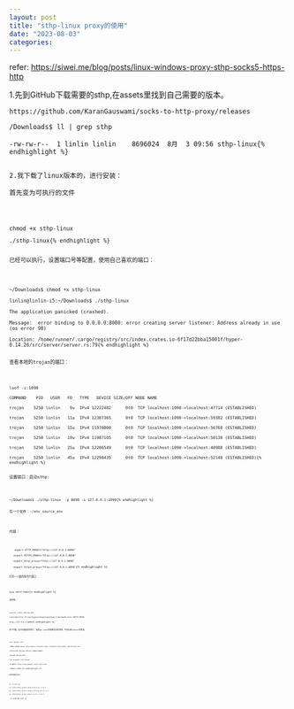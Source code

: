 ```yaml
---
layout: post
title: "sthp-linux proxy的使用"
date: "2023-08-03"
categories: 
---
```

<p>refer: <a href="https://siwei.me/blog/posts/linux-windows-proxy-sthp-socks5-https-http">https://siwei.me/blog/posts/linux-windows-proxy-sthp-socks5-https-http</a></p>

<p>1.先到GitHub下载需要的sthp,在assets里找到自己需要的版本。</p>

<pre>
<code>https://github.com/KaranGauswami/socks-to-http-proxy/releases

/Downloads$ ll | grep sthp

-rw-rw-r--&nbsp; 1 linlin linlin&nbsp;&nbsp;&nbsp; 8696024&nbsp; 8月&nbsp; 3 09:56 sthp-linux{% endhighlight %}

<p>2.我下载了linux版本的，进行安装：<br />
首先变为可执行的文件</p>

<pre>
<code>chmod +x sthp-linux

./sthp-linux{% endhighlight %}

<p>已经可以执行，设置端口号等配置，使用自己喜欢的端口：</p>

<pre>
<code>~/Downloads$ chmod +x sthp-linux

linlin@linlin-i5:~/Downloads$ ./sthp-linux

The application panicked (crashed).

Message:&nbsp; error binding to 0.0.0.0:8080: error creating server listener: Address already in use (os error 98)

Location: /home/runner/.cargo/registry/src/index.crates.io-6f17d22bba15001f/hyper-0.14.26/src/server/server.rs:79{% endhighlight %}

<p>查看本地的trojan的端口：</p>

<pre>
<code>lsof -i:1090

COMMAND&nbsp;&nbsp;&nbsp; PID&nbsp;&nbsp; USER&nbsp;&nbsp; FD&nbsp;&nbsp; TYPE&nbsp;&nbsp; DEVICE SIZE/OFF NODE NAME

trojan&nbsp;&nbsp;&nbsp; 5250 linlin&nbsp;&nbsp;&nbsp; 9u&nbsp; IPv4 12222482&nbsp;&nbsp;&nbsp;&nbsp;&nbsp; 0t0&nbsp; TCP localhost:1090-&gt;localhost:47714 (ESTABLISHED)

trojan&nbsp;&nbsp;&nbsp; 5250 linlin&nbsp;&nbsp; 11u&nbsp; IPv4 12307365&nbsp;&nbsp;&nbsp;&nbsp;&nbsp; 0t0&nbsp; TCP localhost:1090-&gt;localhost:59382 (ESTABLISHED)

trojan&nbsp;&nbsp;&nbsp; 5250 linlin&nbsp;&nbsp; 15u&nbsp; IPv4 11970800&nbsp;&nbsp;&nbsp;&nbsp;&nbsp; 0t0&nbsp; TCP localhost:1090-&gt;localhost:56768 (ESTABLISHED)

trojan&nbsp;&nbsp;&nbsp; 5250 linlin&nbsp;&nbsp; 19u&nbsp; IPv4 11987105&nbsp;&nbsp;&nbsp;&nbsp;&nbsp; 0t0&nbsp; TCP localhost:1090-&gt;localhost:50130 (ESTABLISHED)

trojan&nbsp;&nbsp;&nbsp; 5250 linlin&nbsp;&nbsp; 25u&nbsp; IPv4 12206549&nbsp;&nbsp;&nbsp;&nbsp;&nbsp; 0t0&nbsp; TCP localhost:1090-&gt;localhost:40988 (ESTABLISHED)

trojan&nbsp;&nbsp;&nbsp; 5250 linlin&nbsp;&nbsp; 45u&nbsp; IPv4 12298435&nbsp;&nbsp;&nbsp;&nbsp;&nbsp; 0t0&nbsp; TCP localhost:1090-&gt;localhost:52140 (ESTABLISHED){% endhighlight %}

<p>设置端口：启动sthp:</p>

<pre>
<code>~/Downloads$ ./sthp-linux&nbsp; -p 8090 -s 127.0.0.1:1090{% endhighlight %}

<p>写一个文件：~/env_source_env</p>

<p>内容：</p>

<pre>
<code>&nbsp;&nbsp; <code>export HTTP_PROXY=&quot;http://127.0.0.1:8090&quot;

&nbsp;&nbsp; export HTTPS_PROXY=&quot;http://127.0.0.1:8090&quot;

&nbsp;&nbsp; export http_proxy=&quot;http://127.0.0.1:8090&quot;

&nbsp;&nbsp; export https_proxy=&quot;http://127.0.0.1:8090&quot;</code>{% endhighlight %}

<p><code>打开一个新的命令行窗口：</code></p>

<pre>
<code><code>echo $HTTP_PROXY</code>{% endhighlight %}

<p><code>返回空，</code></p>

<pre>
<code><code>source ~/env_source_env

linlin@linlin-i5:/workspace/dongtaipaifang_2_backend$ echo $HTTP_PROXY

http://127.0.0.1:8090</code>{% endhighlight %}

<p><code>这个时候，访问谷歌就非常快了，安装go react的依赖也会非常快。不会出现timeout的情况。</code></p>

<pre>
<code><code>curl google.com

&lt;HTML&gt;&lt;HEAD&gt;&lt;meta http-equiv=&quot;content-type&quot; content=&quot;text/html;charset=utf-8&quot;&gt;

&lt;TITLE&gt;301 Moved&lt;/TITLE&gt;&lt;/HEAD&gt;&lt;BODY&gt;

&lt;H1&gt;301 Moved&lt;/H1&gt;

The document has moved

&lt;A HREF=&quot;http://www.google.com/&quot;&gt;here&lt;/A&gt;.

&lt;/BODY&gt;&lt;/HTML&gt;</code>{% endhighlight %}

<p><code>安装或者运行go</code></p>

<pre>
<code><code>go run main.go

go: downloading github.com/gin-gonic/gin v1.9.1

go: downloading github.com/gin-contrib/cors v1.4.0

go: downloading github.com/go-ini/ini v1.67.0</code>

&nbsp;{% endhighlight %}

<p><code>&nbsp;</code></p>

